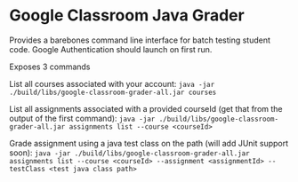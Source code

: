 # Google Classroom Java Grader

Provides a barebones command line interface for batch testing student code. Google Authentication should launch on first run.

Exposes 3 commands

List all courses associated with your account:
```java -jar ./build/libs/google-classroom-grader-all.jar courses```

List all assignments associated with a provided courseId (get that from the output of the first command):
```java -jar ./build/libs/google-classroom-grader-all.jar assignments list --course <courseId>```

Grade assignment using a java test class on the path (will add JUnit support soon):
```java -jar ./build/libs/google-classroom-grader-all.jar assignments list --course <courseId> --assignment <assignmentId> --testClass <test java class path>```
